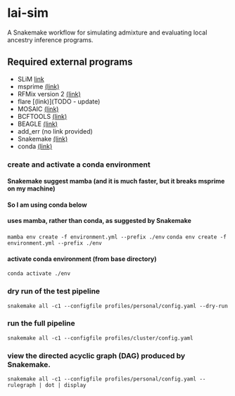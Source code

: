 # lai-sim
A Snakemake workflow for simulating admixture and evaluating local ancestry inference programs.

## Required external programs
* SLiM [link](https://messerlab.org/slim/)
* msprime [(link)](https://tskit.dev/msprime/docs/stable/intro.html)
* RFMix version 2 [(link)](https://github.com/slowkoni/rfmix)
* flare [(link)](TODO - update)
* MOSAIC [(link)](https://maths.ucd.ie/~mst/MOSAIC/)
* BCFTOOLS [(link)](http://samtools.github.io/bcftools/howtos/index.html)
* BEAGLE [(link)](http://faculty.washington.edu/browning/beagle/beagle.html)
* add_err (no link provided)
* Snakemake [(link)](https://snakemake.readthedocs.io/en/stable/)
* conda [(link)](https://docs.conda.io/en/latest/)

### create and activate a conda environment

#### Snakemake suggest mamba (and it is much faster, but it breaks msprime on my machine)
#### So I am using conda below
#### uses mamba, rather than conda, as suggested by Snakemake
`mamba env create -f environment.yml --prefix ./env`
`conda env create -f environment.yml --prefix ./env`
#### activate conda environment (from base directory)
`conda activate ./env`

### dry run of the test pipeline
`snakemake all -c1 --configfile profiles/personal/config.yaml --dry-run`

### run the full pipeline
`snakemake all -c1 --configfile profiles/cluster/config.yaml`

### view the directed acyclic graph (DAG) produced by Snakemake.
`snakemake all -c1 --configfile profiles/personal/config.yaml --rulegraph | dot | display`
